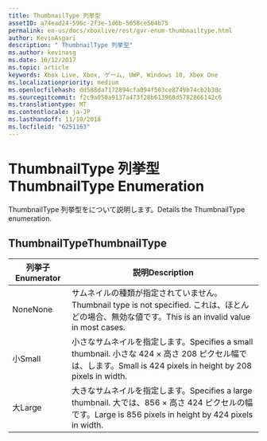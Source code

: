 ```yaml
---
title: ThumbnailType 列挙型
assetID: a74ead24-596c-2f3e-1d6b-5658ce504b75
permalink: en-us/docs/xboxlive/rest/gvr-enum-thumbnailtype.html
author: KevinAsgari
description: " ThumbnailType 列挙型"
ms.author: kevinasg
ms.date: 10/12/2017
ms.topic: article
keywords: Xbox Live, Xbox, ゲーム, UWP, Windows 10, Xbox One
ms.localizationpriority: medium
ms.openlocfilehash: dd588da7172894cfa094f503ce8749b74cb2b30c
ms.sourcegitcommit: f2c9a050a9137a473f28b613968d5782866142c6
ms.translationtype: MT
ms.contentlocale: ja-JP
ms.lasthandoff: 11/10/2018
ms.locfileid: "6251163"
---
```

# <a name="thumbnailtype-enumeration"></a><span data-ttu-id="7bcbe-104">ThumbnailType 列挙型</span><span class="sxs-lookup"><span data-stu-id="7bcbe-104">ThumbnailType Enumeration</span></span>
<span data-ttu-id="7bcbe-105">ThumbnailType 列挙型をについて説明します。</span><span class="sxs-lookup"><span data-stu-id="7bcbe-105">Details the ThumbnailType enumeration.</span></span> 
<a id="ID4ER"></a>

 
## <a name="thumbnailtype"></a><span data-ttu-id="7bcbe-106">ThumbnailType</span><span class="sxs-lookup"><span data-stu-id="7bcbe-106">ThumbnailType</span></span>
 
| <b><span data-ttu-id="7bcbe-107">列挙子</span><span class="sxs-lookup"><span data-stu-id="7bcbe-107">Enumerator</span></span></b>| <b><span data-ttu-id="7bcbe-108">説明</span><span class="sxs-lookup"><span data-stu-id="7bcbe-108">Description</span></span></b>| 
| --- | --- | 
| <span data-ttu-id="7bcbe-109">None</span><span class="sxs-lookup"><span data-stu-id="7bcbe-109">None</span></span>| <span data-ttu-id="7bcbe-110">サムネイルの種類が指定されていません。</span><span class="sxs-lookup"><span data-stu-id="7bcbe-110">Thumbnail type is not specified.</span></span> <span data-ttu-id="7bcbe-111">これは、ほとんどの場合、無効な値です。</span><span class="sxs-lookup"><span data-stu-id="7bcbe-111">This is an invalid value in most cases.</span></span>| 
| <span data-ttu-id="7bcbe-112">小</span><span class="sxs-lookup"><span data-stu-id="7bcbe-112">Small</span></span>| <span data-ttu-id="7bcbe-113">小さなサムネイルを指定します。</span><span class="sxs-lookup"><span data-stu-id="7bcbe-113">Specifies a small thumbnail.</span></span> <span data-ttu-id="7bcbe-114">小さな 424 × 高さ 208 ピクセル幅では、します。</span><span class="sxs-lookup"><span data-stu-id="7bcbe-114">Small is 424 pixels in height by 208 pixels in width.</span></span>| 
| <span data-ttu-id="7bcbe-115">大</span><span class="sxs-lookup"><span data-stu-id="7bcbe-115">Large</span></span>| <span data-ttu-id="7bcbe-116">大きなサムネイルを指定します。</span><span class="sxs-lookup"><span data-stu-id="7bcbe-116">Specifies a large thumbnail.</span></span> <span data-ttu-id="7bcbe-117">大では、856 × 高さ 424 ピクセルの幅です。</span><span class="sxs-lookup"><span data-stu-id="7bcbe-117">Large is 856 pixels in height by 424 pixels in width.</span></span>| 
  